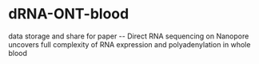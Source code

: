 # dRNA-ONT-blood
data storage and share for paper -- Direct RNA sequencing on Nanopore uncovers full complexity of RNA expression and polyadenylation in whole blood
